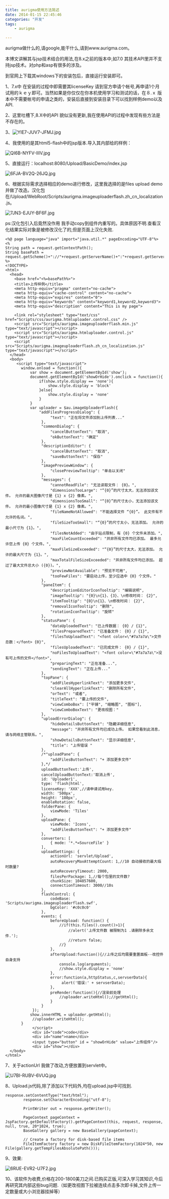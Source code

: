 ```yaml
---
title: aurigma使用方法简述
date: 2014-01-15 22:45:46
categories: "开发"
tags:
	- aurigma

---
```


aurigma做什么的,请google,能干什么,请到www.aurigma.com。

本博文讲解其与jsp技术结合的用法,在8.x之前的版本中,如7.0 其技术API里并不支持jsp技术。对php和asp有很多的涉及。

到官网上下载其windows下的安装包后，直接运行安装即可。

1、7.x中 在安装的过程中即需要其licenseKey 请到官方申请个帐号,再申请1个月试用的ｋｅｙ即可。当然如果是你仅仅在你本机使用学习和测试的话，在８.ｘ 版本中不需要帐号的申请之类的，安装后直接到安装目录下可以找到样例demo以及API.

2、这里吐槽下,8.X中的API 貌似没有更新,我在使用API的过程中发现有些方法是不存在的。

3、![YIE7-JUV7-JFMJ.jpg][]

4、我使用的是其html5-flash中的jsp版本.导入其内部给的样例：

![QI6B-NYFV-IIIV.jpg][]


5、直接运行：localhost:8080/Upload/BasicDemo/index.jsp

![6FJA-BV2Q-26JQ.jpg][]


6、根据实际需求选择相应的demo进行修改，这里我选择的是files upload demo 并做了改造。汉化包在/Upload/WebRoot/Scripts/aurigma.imageuploaderflash.zh\_cn\_localization.js。

![7JN3-EJUY-BF6F.jpg][]


ps:汉化包引入后竟然没作用 我手动copy到组件内重写的。具体原因不明.查看汉化结果实际对象是被修改汉化了的,但是页面上汉化失败.

``````````
<%@ page language="java" import="java.util.*" pageEncoding="UTF-8"%>
<%
String path = request.getContextPath();
String basePath = request.getScheme()+"://"+request.getServerName()+":"+request.getServerPort()+path+"/";
%>
<!DOCTYPE>
<html>
  <head>
    <base href="<%=basePath%>">
    <title>上传样例</title>
	<meta http-equiv="pragma" content="no-cache">
	<meta http-equiv="cache-control" content="no-cache">
	<meta http-equiv="expires" content="0">    
	<meta http-equiv="keywords" content="keyword1,keyword2,keyword3">
	<meta http-equiv="description" content="This is my page">

    <link rel="stylesheet" type="text/css" href="Scripts/css/aurigma.htmluploader.control.css" />
	<script src="Scripts/aurigma.imageuploaderflash.min.js" type="text/javascript"></script>
    <script src="Scripts/aurigma.htmluploader.control.js" type="text/javascript"></script>
	<script src="Scripts/aurigma.imageuploaderflash.zh_cn_localization.js" type="text/javascript"></script>
  </head>
  <body>
	 <script type="text/javascript">
	   window.onload = function(){
		   var show = document.getElementById('show');
		   document.getElementById('showOrHide').onclick = function(){
			   if(show.style.display == 'none'){
				   show.style.display = 'block'
			   }else{
				   show.style.display = 'none'
			   }
		   }
		   var uploader = $au.imageUploaderFlash({
			   "addFilesProgressDialog": {
			        "text": "正在将文件添加到上传列表..."
			    },
			    "commonDialog": {
			        "cancelButtonText": "取消",
			        "okButtonText": "确定"
			    },
			    "descriptionEditor": {
			        "cancelButtonText": "取消",
			        "saveButtonText": "保存"
			    },
			    "imagePreviewWindow": {
			        "closePreviewTooltip": "单击以关闭"
			    },
			    "messages": {
			        "cannotReadFile": "无法读取文件： {0}。",
			        "dimensionsTooLarge": "“{0}”的尺寸太大，无法添加该文件。 允许的最大图像尺寸是 {1} x {2} 像素。",
			        "dimensionsTooSmall": "“{0}”的尺寸太小，无法添加该文件。 允许的最小图像尺寸是 {1} x {2} 像素。",
			        "fileNameNotAllowed": "不能选择文件 “{0}”。 此文件有不允许的名词。",
					"fileSizeTooSmall": "“{0}”的尺寸太小，无法添加。 允许的最小尺寸为 {1}。",
			        "filesNotAdded": "由于站点限制，有 {0} 个文件未添加。",
			        "maxFileCountExceeded": "并非所有文件均已添加。 最多允许您上传 {0} 个文件。",
			        "maxFileSizeExceeded": "“{0}”的尺寸太大，无法添加。 允许的最大尺寸为 {1}。",
			        "maxTotalFileSizeExceeded": "并非所有文件均已添加。 超过了最大文件总大小 ({0})。",
			        "previewNotAvailable": "预览不可用",
			        "tooFewFiles": "要启动上传，至少应选中 {0} 个文件。"
			    },
			    "paneItem": {
			        "descriptionEditorIconTooltip": "编辑说明",
			        "imageTooltip": "{0}\n{1}、{3}、\n修改时间： {2}",
			        "itemTooltip": "{0}\n{1}、\n修改时间： {2}",
			        "removalIconTooltip": "删除",
			        "rotationIconTooltip": "旋转"
			    },
			    "statusPane": {
			        "dataUploadedText": "已上传数据： {0} / {1}",
			        "filesPreparedText": "已准备文件： {0} / {1}",
			        "filesToUploadText": "<font color=\"#7a7a7a\">文件总数：</font> {0}",
			        "filesUploadedText": "已完成文件： {0} / {1}",
			        "noFilesToUploadText": "<font color=\"#7a7a7a\">没有可上传的文件</font>",
			        "preparingText": "正在准备...",
			        "sendingText": "正在上传..."
			    },
			    "topPane": {
			        "addFilesHyperlinkText": "添加更多文件",
			        "clearAllHyperlinkText": "删除所有文件",
			        "orText": "或者",
			        "titleText": "要上传的文件",
			        "viewComboBox": ["平铺", "缩略图", "图标"],
			        "viewComboBoxText": "更改视图："
			    },
			    "uploadErrorDialog": {
			        "hideDetailsButtonText": "隐藏详细信息",
			        "message": "并非所有文件均已成功上传。 如果您看到此消息，请与网络主管联系。",
			        "showDetailsButtonText": "显示详细信息",
			        "title": "上传错误 "
			    },
			    /*"uploadPane": {
			        "addFilesButtonText": "+ 添加更多文件"
			    },*/
			    uploadButtonText:'上传',
			    cancelUploadButtonText:'取消上传',
			    id: 'Uploader1',
			    type: 'flash|html',
			    licenseKey: 'XXX',//请申请试用key.
			    width: '500px',
			    height: '180px',
			    enableRotation: false,
			    folderPane: {
    	            viewMode: 'Tiles'
			    },
			    uploadPane: {
			    	viewMode: 'Icons',
			    	"addFilesButtonText": "+ 添加更多文件"
			    },
			    converters: [
					{ mode: '*.*=SourceFile' }
			    ], 
			    uploadSettings: {
					actionUrl: 'servlet/Upload',
					autoRecoveryMaxAttemptCount: 1,//10 自动接收的最大临时数量?
	                autoRecoveryTimeout: 2000,
	                filesPerPackage: 1,//每个包里的文件数?
	                chunkSize: 104857600,
	                connectionTimeout: 3000//10s
			    },   
			    flashControl: {
					codeBase: 'Scripts/aurigma.imageuploaderflash.swf',
					bgColor: '#c0c0c0'
			    }, 
			    events: {
					beforeUpload: function() {
			    	    //if(this.files().count()>1){
			    	    	//alert('上传文件数 被限制为1 .请删除多余文件.');
			    	    	//return false;
			    	    //}
					},
					afterUpload:function(){//上传之后均需要重置面板--改控件自身支持
						console.log(arguments);
					    //show.style.display = 'none'
					},
					error:function(a,httpStatus,c,servserData){
						 alert('错误:' + servserData);
					},
					preRender:function(){//渲染前处理
						//uploader.writeHtml();//getHtml();
					}
			    }
			});
		   show.innerHTML = uploader.getHtml();
		    //uploader.writeHtml();
	   }
            </script>
            <div id="code">code</div>
            <div id="name">name</div>
            <input type="button" id = "showOrHide" value="上传组件"/>
            <div id="show"></div>
  </body>
</html>
``````````


7、关于actionUrl 我做了改动,方便放置到servlet中。

![U7BI-RUBV-6VUQ.jpg][]


8、Upload.js代码,除了添加以下代码外,均在upload.jsp中可找到.

``````````
response.setContentType("text/html");
		response.setCharacterEncoding("utf-8");
		
		PrintWriter out = response.getWriter();
		
		PageContext pageContext = JspFactory.getDefaultFactory().getPageContext(this, request, response, null, true, 20*1024, true);
		BaseGallery gallery = new BaseGallery(pageContext);
	    
	    // Create a factory for disk-based file items
	    FileItemFactory factory = new DiskFileItemFactory(1024*50, new File(gallery.getTempFilesAbsolutePath()));
``````````


9、效果:

![6RUE-EVR2-U7F2.jpg][]


10、该软件为收费,价格在200-1800美刀之间.已购买正版,可深入学习其知识,今后再研究其内部这些bug问题.（如更改视图下拉被连续点击多次即卡掉,文件上传一定数量或大小浏览器挂掉等）









[YIE7-JUV7-JFMJ.jpg]: /pro/os/crawler/YIE7-JUV7-JFMJ.jpg
[QI6B-NYFV-IIIV.jpg]: /pro/os/crawler/QI6B-NYFV-IIIV.jpg
[6FJA-BV2Q-26JQ.jpg]: /pro/os/crawler/6FJA-BV2Q-26JQ.jpg
[7JN3-EJUY-BF6F.jpg]: /pro/os/crawler/7JN3-EJUY-BF6F.jpg
[U7BI-RUBV-6VUQ.jpg]: /pro/os/crawler/U7BI-RUBV-6VUQ.jpg
[6RUE-EVR2-U7F2.jpg]: /pro/os/crawler/6RUE-EVR2-U7F2.jpg